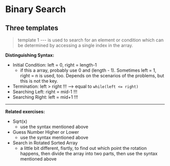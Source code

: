 # Binary Search

## Three templates

> template 1 --- is used to search for an element or condition which can be determined by accessing a single index in the array.

**Distinguishing Syntax:**
* Initial Condition: left = 0, right = length-1
  * if this a array, probably use 0 and (length - 1). Sometimes left = 1, right = n is used, too. Depends on the scenarios of the problems, but this is not the key.
* Termination: left > right !!! --> equal to `while(left <= right)`
* Searching Left: right = mid-1 !!! 
* Searching Right: left = mid+1 !!!
---
**Related exercises:**
- Sqrt(x)
  - use the syntax mentioned above
- Guess Number Higher or Lower
  - use the syntax mentioned above
- Search in Rotated Sorted Array
  - a little bit different, fisrtly, to find out which point the rotation happens, then divide the array into two parts, then use the syntax mentioned above

